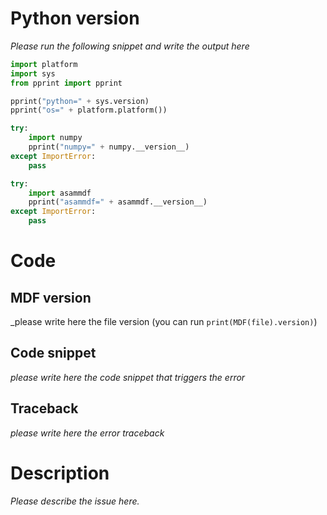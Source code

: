 # Python version
_Please run the following snippet and write the output here_
```python
import platform
import sys
from pprint import pprint

pprint("python=" + sys.version)
pprint("os=" + platform.platform())

try:
    import numpy
    pprint("numpy=" + numpy.__version__)
except ImportError:
    pass

try:
    import asammdf
    pprint("asammdf=" + asammdf.__version__)
except ImportError:
    pass
```
# Code 

  ## MDF version
  _please write here the file version (you can run ``print(MDF(file).version)``)

  ## Code snippet
  _please write here the code snippet that triggers the error_
  
  ## Traceback
  _please write here the error traceback_
  
# Description
_Please describe the issue here._
